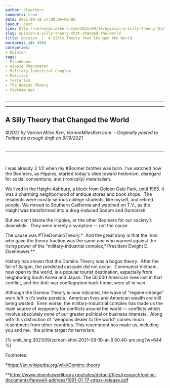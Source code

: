 ```yaml
---
author: clearkerr
comments: true
date: 2021-09-19 17:09:06+00:00
layout: post
link: http://vernonmileskerr.com/2021/09/19/opinion-a-silly-theory-that-changed-the-world/
slug: opinion-a-silly-theory-that-changed-the-world
title: Opinion  |  A Silly Theory that Changed the World
wordpress_id: 4988
categories:
- Opinion
tags:
- Eisenhower
- Hippie Phenomenon
- Military-Industrial Complex
- Politics
- Terrorism
- The Domino Theory
- Vietnam War
---
```


* * *

* * *




## A Silly Theory that Changed the World




###### ©2021 by Vernon Miles Kerr, VernonMilesKerr.com  - Originally posted to Twitter as a rough draft on 9/19/2021




* * *




 






I was already 3 1/2 when my #Boomer brother was born. I've watched how the Boomers, as Hippies, started today's slide toward hedonism, disregard for social conventions, and (ironically) materialism.







We lived in the Haight-Ashbury, a block from Golden Gate Park, until 1965. It was a charming neighborhood of antique stores and book shops.  The residents were mostly serious college students, like myself, and retired people. We moved to Southern California and watched on T.V., as the Haight was transformed into a drug-induced Sodom and Gomorrah. 







But we can’t blame the Hippies, or the other Boomers for our society’s downslide.  They were merely a symptom — not the cause.







The cause was #TheDominoTheory.*  And the great irony is that the man who gave the theory traction was the same one who warned against the rising power of the “military-industrial complex,” President Dwight D. Eisenhower.**







History has shown that the Domino Theory was a bogus theory.  After the fall of Saigon, the predicted cascade did not occur.  Communist Vietnam, now open to the world, is a popular tourist destination, especially from neighboring South Korea and Japan. The 50,000 American lives lost in that conflict, and the Anti-war conflagration back home, were all in vain.  







Although the Domino Theory is now ridiculed, the wave of “regime-change” wars left in it’s wake persists.  American lives and American wealth are still being wasted.  Even worse, the military-industrial complex has made us the main source of weaponry for conflicts around the world — conflicts which involve absolutely _none_ of our greater political or business interests.  Along with this distinction of “weapons dealer to the world” comes much resentment from other countries. This resentment has made us, including you and me,  the prime target for terrorism. 





{% vmk_img 2021/09/screen-shot-2021-09-19-at-9.50.40-am.png?w=644 %}





Footnotes:







*https://en.wikipedia.org/wiki/Domino_theory







**https://www.eisenhowerlibrary.gov/sites/default/files/research/online-documents/farewell-address/1961-01-17-press-release.pdf



